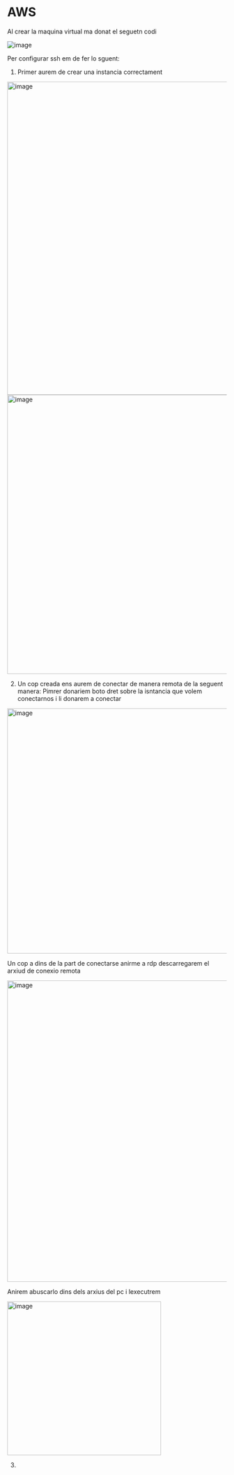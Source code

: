 # AWS 

Al crear la maquina virtual ma donat el seguetn codi 

![image](https://github.com/user-attachments/assets/db4e4daa-a166-4975-9dda-b4f8834476f8)



Per configurar ssh em de fer lo sguent:

1. Primer aurem de crear una instancia correctament
   
<img width="719" alt="image" src="https://github.com/user-attachments/assets/b5d96d88-c86d-4ba8-bbac-f58423fb2f42">

<img width="641" alt="image" src="https://github.com/user-attachments/assets/11e8f40f-ec58-4848-ab7c-2a18ebe50c2c">

2. Un cop creada ens aurem de conectar de manera remota de la seguent manera:
   Pimrer donariem boto dret sobre la isntancia que volem conectarnos i li donarem a conectar
   
<img width="563" alt="image" src="https://github.com/user-attachments/assets/66af399d-ec3a-42f0-8cdd-2757da10e4e0">

   Un cop a dins de la part de conectarse anirme  a rdp descarregarem el arxiud de conexio remota 
   
<img width="692" alt="image" src="https://github.com/user-attachments/assets/b0eda243-4116-4f10-af78-6bdd740523e0">

  Anirem  abuscarlo dins dels arxius del pc i lexecutrem
  
<img width="353" alt="image" src="https://github.com/user-attachments/assets/cbb519c4-6ef4-424d-b040-a4f96f3b745d">

3. 

